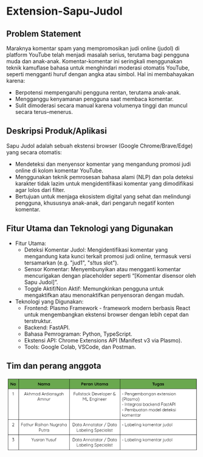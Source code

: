 # Extension-Sapu-Judol

## Problem Statement
Maraknya komentar spam yang mempromosikan judi online (judol) di platform YouTube telah menjadi masalah serius, terutama bagi pengguna muda dan anak-anak. Komentar-komentar ini seringkali menggunakan teknik kamuflase bahasa untuk menghindari moderasi otomatis YouTube, seperti mengganti huruf dengan angka atau simbol. Hal ini membahayakan karena:
- Berpotensi mempengaruhi pengguna rentan, terutama anak-anak.
- Mengganggu kenyamanan pengguna saat membaca komentar.
- Sulit dimoderasi secara manual karena volumenya tinggi dan muncul secara terus–menerus.

## Deskripsi Produk/Aplikasi
Sapu Judol adalah sebuah ekstensi browser (Google Chrome/Brave/Edge) yang secara otomatis:
- Mendeteksi dan menyensor komentar yang mengandung promosi judi online di kolom komentar YouTube.
- Menggunakan teknik pemrosesan bahasa alami (NLP) dan pola deteksi karakter tidak lazim untuk mengidentifikasi komentar yang dimodifikasi agar lolos dari filter.
- Bertujuan untuk menjaga ekosistem digital yang sehat dan melindungi pengguna, khususnya anak-anak, dari pengaruh negatif konten komentar.

## Fitur Utama dan Teknologi yang Digunakan
- Fitur Utama:
  - Deteksi Komentar Judol: Mengidentifikasi komentar yang mengandung kata kunci terkait promosi judi online, termasuk versi tersamarkan (e.g. "jud1", "s!tus slot").
  - Sensor Komentar: Menyembunyikan atau mengganti komentar mencurigakan dengan placeholder seperti “[Komentar disensor oleh Sapu Judol]”.
  - Toggle Aktif/Non Aktif: Memungkinkan pengguna untuk mengaktifkan atau menonaktifkan penyensoran dengan mudah.
- Teknologi yang Digunakan:
  - Frontend: Plasmo Framework - framework modern berbasis React untuk mengembangkan ekstensi browser dengan lebih cepat dan terstruktur.
  - Backend: FastAPI. 
  - Bahasa Pemrograman: Python, TypeScript.
  - Ekstensi API: Chrome Extensions API (Manifest v3 via Plasmo).
  - Tools: Google Colab, VSCode, dan Postman.
 
## Tim dan perang anggota
![Gambar Contoh](https://github.com/Extension-Sapu-Judol/Extension-Sapu-Judol/blob/main/Screenshot%20from%202025-06-14%2000-07-14.png)
